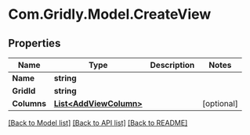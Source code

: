 
# Com.Gridly.Model.CreateView

## Properties

Name | Type | Description | Notes
------------ | ------------- | ------------- | -------------
**Name** | **string** |  | 
**GridId** | **string** |  | 
**Columns** | [**List&lt;AddViewColumn&gt;**](AddViewColumn.md) |  | [optional] 

[[Back to Model list]](../README.md#documentation-for-models)
[[Back to API list]](../README.md#documentation-for-api-endpoints)
[[Back to README]](../README.md)

